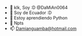 - 👋 klk, Soy :D @DaMiAn0064
- 👀 Soy de Ecuador :D 
- 🌱 Estoy aprendiendo Python 
- 💞️ Npts
- 📫 Damianguamba@hotmail.com 

<!---
DaMiAn0064/DaMiAn0064 is a ✨ special ✨ repository because its `README.md` (this file) appears on your GitHub profile.
You can click the Preview link to take a look at your changes.
--->
